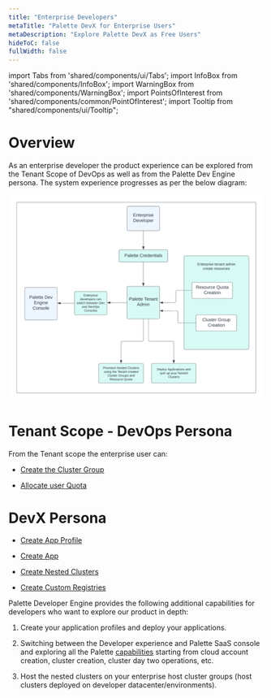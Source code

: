 ```yaml
---
title: "Enterprise Developers"
metaTitle: "Palette DevX for Enterprise Users"
metaDescription: "Explore Palette DevX as Free Users"
hideToC: false
fullWidth: false
---
```


import Tabs from 'shared/components/ui/Tabs';
import InfoBox from 'shared/components/InfoBox';
import WarningBox from 'shared/components/WarningBox';
import PointsOfInterest from 'shared/components/common/PointOfInterest';
import Tooltip from "shared/components/ui/Tooltip";



# Overview

As an enterprise developer the product experience can be explored from the Tenant Scope of DevOps as well as from the Palette Dev Engine persona. The system experience progresses as per the below diagram:

![dev-enterprise.png](dev-enterprise.png "#width=500px")

# Tenant Scope - DevOps Persona

From the Tenant scope the enterprise user can:

* [Create the Cluster Group](/devx/cluster-groups)


* [Allocate user Quota](/devx/resource-quota)


# DevX Persona

 * [Create App Profile](/devx/app-profile)

 * [Create App](/devx/apps)

 * [Create Nested Clusters](/devx/nested-clusters)

 * [Create Custom Registries](/devx/registries)


<InfoBox>

Palette Developer Engine provides the following additional capabilities for developers who want to explore our product in depth:

1. Create your application profiles and deploy your applications.


2. Switching between the Developer experience and Palette SaaS console and exploring all the Palette [capabilities](/getting-started) starting from cloud account creation, cluster creation, cluster day two operations, etc.


3. Host the nested clusters on your enterprise host cluster groups (host clusters deployed on developer datacenter/environments).

</InfoBox>


